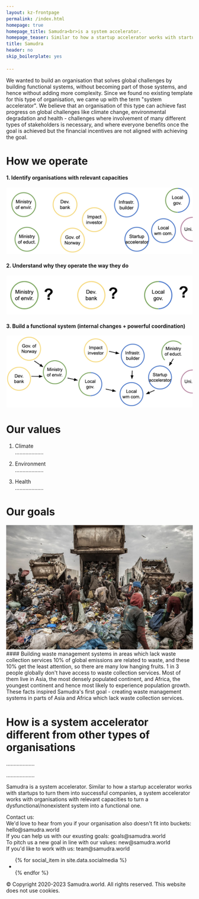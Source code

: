 ```yaml
---
layout: kz-frontpage
permalink: /index.html
homepage: true
homepage_title: Samudra<br>is a system accelerator. 
homepage_teaser: Similar to how a startup accelerator works with startups to turn them into successful companies, a system accelerator works with organisations with relevant capacities to turn a dysfunctional/nonexistent system into a functional one. 
title: Samudra
header: no
skip_boilerplate: yes

---
```


We wanted to build an organisation that solves global challenges by building functional systems, without becoming part of those systems, and hence without adding more complexity. Since we found no existing template for this type of organisation, we came up with the term "system accelerator". We believe that an organisation of this type can achieve fast progress on global challenges like climate change, environmental degradation and health - challenges where involvement of many different types of stakeholders is necessary, and where everyone benefits once the goal is achieved but the financial incentives are not aligned with achieving the goal. 

<!-- 
<a href="/goals/" target="_self" class="button radius">See what goals we are working on</a>
<a href="/goals/" target="_self" class="button radius">Learn more about our approach</a> 
-->

# How we operate

#### 1. Identify organisations with relevant capacities

<img src="/images/ops1.jpg">


#### 2. Understand why they operate the way they do

<img src="/images/ops2.jpg">

#### 3. Build a functional system (internal changes + powerful coordination)

<img src="/images/ops3.jpg">


# Our values

1. Climate<br> ...................

2. Environment<br> ...................

3. Health<br> ...................



# Our goals
<img src="/images/waste.jpg">
#### Building waste management systems in areas which lack waste collection services
10% of global emissions are related to waste, and these 10% get the least attention, so there are many low hanging fruits. 1 in 3 people globally don't have access to waste collection services. Most of them live in Asia, the most densely populated continent, and Africa, the youngest continent and hence most likely to experience population growth. These facts inspired Samudra's first goal - creating waste management systems in parts of Asia and Africa which lack waste collection services.


# How is a system accelerator different from other types of organisations

...................

...................


<footer id="footer-content" class="bg-grau">
  <div id="footer">
  	<nav class="row">
      <section class="columns">
        <p>
          Samudra is a system accelerator. Similar to how a startup accelerator works with startups to turn them into successful companies, a system accelerator works with organisations with relevant capacities to turn a dysfunctional/nonexistent system into a functional one. 
        </p>
      </section>
    </nav>
  	<nav class="row">
      <section class="columns">
        <p>
         Contact us:<br>
         We'd love to hear from you if your organisation also doesn't fit into buckets: hello@samudra.world<br>
         If you can help us with our exusting goals: goals@samudra.world<br>
         To pitch us a new goal in line with our values: new@samudra.world<br>
         If you'd like to work with us: team@samudra.world<br>
        </p>
      </section>
    </nav>
    <nav class="row">
      <section class="columns social-icons">
        <!-- div to centre icons -->
        <div>
          <ul class="inline-list">
            {% for social_item in site.data.socialmedia %}
            <li><a href="{{ social_item.url }}" target="_blank" class="{{ social_item.class }}"
                   title="{{ social_item.title }}"></a></li>
            {% endfor %}
          </ul>
        </div>
      </section>
    </nav>
    <nav class="row">
      <section class="columns">
        <p>
          &#169; Copyright 2020-2023 Samudra.world. All rights reserved. This website does not use cookies.
        </p>
      </section>
    </nav>
  </div>
</footer>

<script>
  // Ensure that all external links open in new tabs
  var links = document.links;
  for (var i = 0, linksLength = links.length; i < linksLength; i++) {
     if (links[i].hostname != window.location.hostname) {
         links[i].target = '_blank';
     }
  }
</script>

<script src="/assets/js/javascript.min.js"></script>
<script src="/assets/js/karina.js"></script>
